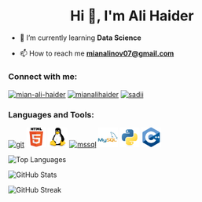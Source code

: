 <h1 align="center">Hi 👋, I'm Ali Haider</h1>

- 🌱 I’m currently learning **Data Science**

- 📫 How to reach me **mianalinov07@gmail.com**

<h3 align="left">Connect with me:</h3>
<p align="left">
    <a href="https://www.linkedin.com/in/mian-ali-haider" target="blank"><img align="center" src="https://raw.githubusercontent.com/rahuldkjain/github-profile-readme-generator/master/src/images/icons/Social/linked-in-alt.svg" alt="mian-ali-haider" height="30" width="40" /></a>
    <a href="https://www.kaggle.com/mianalihaider" target="blank"><img align="center" src="https://raw.githubusercontent.com/rahuldkjain/github-profile-readme-generator/master/src/images/icons/Social/kaggle.svg" alt="mianalihaider" height="30" width="40" /></a>
    <a href="https://codeforces.com/profile/AliHaider" target="blank"><img align="center" src="https://raw.githubusercontent.com/rahuldkjain/github-profile-readme-generator/master/src/images/icons/Social/codeforces.svg" alt="sadii" height="30" width="40" /></a>
</p>

<h3 align="left">Languages and Tools:</h3>
<p align="left">
    <a href="https://git-scm.com/" target="_blank" rel="noreferrer"><img src="https://www.vectorlogo.zone/logos/git-scm/git-scm-icon.svg" alt="git" width="40" height="40"/></a>
    <a href="https://www.w3.org/html/" target="_blank" rel="noreferrer"><img src="https://raw.githubusercontent.com/devicons/devicon/master/icons/html5/html5-original-wordmark.svg" alt="html5" width="40" height="40"/></a>
    <a href="https://www.linux.org/" target="_blank" rel="noreferrer"><img src="https://raw.githubusercontent.com/devicons/devicon/master/icons/linux/linux-original.svg" alt="linux" width="40" height="40"/></a>
    <a href="https://www.microsoft.com/en-us/sql-server" target="_blank" rel="noreferrer"><img src="https://www.svgrepo.com/show/303229/microsoft-sql-server-logo.svg" alt="mssql" width="40" height="40"/></a>
    <a href="https://www.mysql.com/" target="_blank" rel="noreferrer"><img src="https://raw.githubusercontent.com/devicons/devicon/master/icons/mysql/mysql-original-wordmark.svg" alt="mysql" width="40" height="40"/></a>
    <a href="https://www.python.org" target="_blank" rel="noreferrer"><img src="https://raw.githubusercontent.com/devicons/devicon/master/icons/python/python-original.svg" alt="python" width="40" height="40"/></a>
<a href="https://cplusplus.com" target="_blank" rel="noreferrer">
  <img src="https://raw.githubusercontent.com/devicons/devicon/master/icons/cplusplus/cplusplus-original.svg" alt="c++" width="40" height="40"/>
</a>

</p>

![Top Languages](https://github-readme-stats.vercel.app/api/top-langs/?username=MianAliHaider&show_icons=true&layout=compact&theme=default)

![GitHub Stats](https://github-readme-stats.vercel.app/api?username=MianAliHaider&show_icons=true&theme=default)

![GitHub Streak](https://github-readme-streak-stats.herokuapp.com/?user=MianAliHaider&theme=default)



